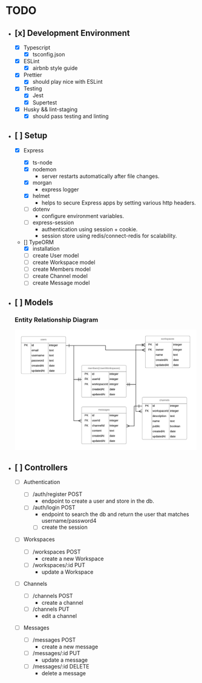 # TODO

- ## [x] Development Environment

  - [x] Typescript
    - [x] tsconfig.json
  - [x] ESLint
    - [x] airbnb style guide
  - [x] Prettier
    - [x] should play nice with ESLint
  - [x] Testing
    - [x] Jest
    - [x] Supertest
  - [x] Husky && lint-staging
    - [x] should pass testing and linting

- ## [ ] Setup

  - [x] Express

    - [x] ts-node
    - [x] nodemon
      - server restarts automatically after file changes.
    - [x] morgan
      - express logger
    - [x] helmet
      - helps to secure Express apps by setting various http headers.
    - [ ] dotenv
      - configure environment variables.
    - [ ] express-session
      - authentication using session + cookie.
      - session store using redis/connect-redis for scalability.

  - [] TypeORM
    - [x] installation
    - [ ] create User model
    - [ ] create Workspace model
    - [ ] create Members model
    - [ ] create Channel model
    - [ ] create Message model

- ## [ ] Models

  ### Entity Relationship Diagram

  ![](erd.png)

* ## [ ] Controllers

  - [ ] Authentication

    - [ ] /auth/register POST
      - endpoint to create a user and store in the db.
    - [ ] /auth/login POST
      - endpoint to search the db and return the user that matches username/password4
      - [ ] create the session

  - [ ] Workspaces

    - [ ] /workspaces POST
      - create a new Workspace
    - [ ] /workspaces/:id PUT
      - update a Workspace

  - [ ] Channels

    - [ ] /channels POST
      - create a channel
    - [ ] /channels PUT
      - edit a channel

  - [ ] Messages
    - [ ] /messages POST
      - create a new message
    - [ ] /messages/:id PUT
      - update a message
    - [ ] /messages/:id DELETE
      - delete a message
